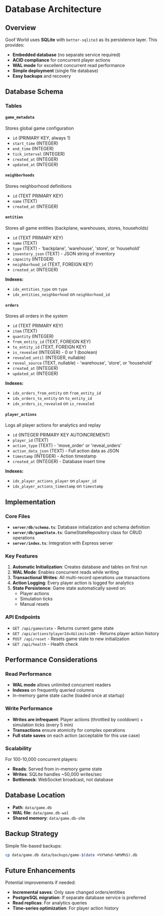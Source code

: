 # Database Architecture

## Overview

Goof World uses **SQLite** with `better-sqlite3` as its persistence layer. This provides:
- **Embedded database** (no separate service required)
- **ACID compliance** for concurrent player actions
- **WAL mode** for excellent concurrent read performance
- **Simple deployment** (single file database)
- **Easy backups** and recovery

## Database Schema

### Tables

#### `game_metadata`
Stores global game configuration
- `id` (PRIMARY KEY, always 1)
- `start_time` (INTEGER)
- `end_time` (INTEGER)
- `tick_interval` (INTEGER)
- `created_at` (INTEGER)
- `updated_at` (INTEGER)

#### `neighborhoods`
Stores neighborhood definitions
- `id` (TEXT PRIMARY KEY)
- `name` (TEXT)
- `created_at` (INTEGER)

#### `entities`
Stores all game entities (backplane, warehouses, stores, households)
- `id` (TEXT PRIMARY KEY)
- `name` (TEXT)
- `type` (TEXT) - 'backplane', 'warehouse', 'store', or 'household'
- `inventory_json` (TEXT) - JSON string of inventory
- `capacity` (INTEGER)
- `neighborhood_id` (TEXT, FOREIGN KEY)
- `created_at` (INTEGER)

**Indexes:**
- `idx_entities_type` on `type`
- `idx_entities_neighborhood` on `neighborhood_id`

#### `orders`
Stores all orders in the system
- `id` (TEXT PRIMARY KEY)
- `item` (TEXT)
- `quantity` (INTEGER)
- `from_entity_id` (TEXT, FOREIGN KEY)
- `to_entity_id` (TEXT, FOREIGN KEY)
- `is_revealed` (INTEGER) - 0 or 1 (boolean)
- `revealed_until` (INTEGER, nullable)
- `reveal_source` (TEXT, nullable) - 'warehouse', 'store', or 'household'
- `created_at` (INTEGER)
- `updated_at` (INTEGER)

**Indexes:**
- `idx_orders_from_entity` on `from_entity_id`
- `idx_orders_to_entity` on `to_entity_id`
- `idx_orders_is_revealed` on `is_revealed`

#### `player_actions`
Logs all player actions for analytics and replay
- `id` (INTEGER PRIMARY KEY AUTOINCREMENT)
- `player_id` (TEXT)
- `action_type` (TEXT) - 'move_order' or 'reveal_orders'
- `action_data_json` (TEXT) - Full action data as JSON
- `timestamp` (INTEGER) - Action timestamp
- `created_at` (INTEGER) - Database insert time

**Indexes:**
- `idx_player_actions_player` on `player_id`
- `idx_player_actions_timestamp` on `timestamp`

## Implementation

### Core Files

- **`server/db/schema.ts`**: Database initialization and schema definition
- **`server/db/gameState.ts`**: GameStateRepository class for CRUD operations
- **`server/index.ts`**: Integration with Express server

### Key Features

1. **Automatic Initialization**: Creates database and tables on first run
2. **WAL Mode**: Enables concurrent reads while writing
3. **Transactional Writes**: All multi-record operations use transactions
4. **Action Logging**: Every player action is logged for analytics
5. **State Persistence**: Game state automatically saved on:
   - Player actions
   - Simulation ticks
   - Manual resets

### API Endpoints

- `GET /api/gamestate` - Returns current game state
- `GET /api/actions?playerId=X&limit=100` - Returns player action history
- `POST /api/reset` - Resets game state to new initialization
- `GET /api/health` - Health check

## Performance Considerations

### Read Performance
- **WAL mode** allows unlimited concurrent readers
- **Indexes** on frequently queried columns
- In-memory game state cache (loaded once at startup)

### Write Performance
- **Writes are infrequent**: Player actions (throttled by cooldown) + simulation ticks (every 5 min)
- **Transactions** ensure atomicity for complex operations
- **Full state saves** on each action (acceptable for this use case)

### Scalability
For 100-10,000 concurrent players:
- **Reads**: Served from in-memory game state
- **Writes**: SQLite handles ~50,000 writes/sec
- **Bottleneck**: WebSocket broadcast, not database

## Database Location

- **Path**: `data/game.db`
- **WAL file**: `data/game.db-wal`
- **Shared memory**: `data/game.db-shm`

## Backup Strategy

Simple file-based backups:
```bash
cp data/game.db data/backups/game-$(date +%Y%m%d-%H%M%S).db
```

## Future Enhancements

Potential improvements if needed:
- **Incremental saves**: Only save changed orders/entities
- **PostgreSQL migration**: If separate database service is preferred
- **Read replicas**: For analytics queries
- **Time-series optimization**: For player action history

